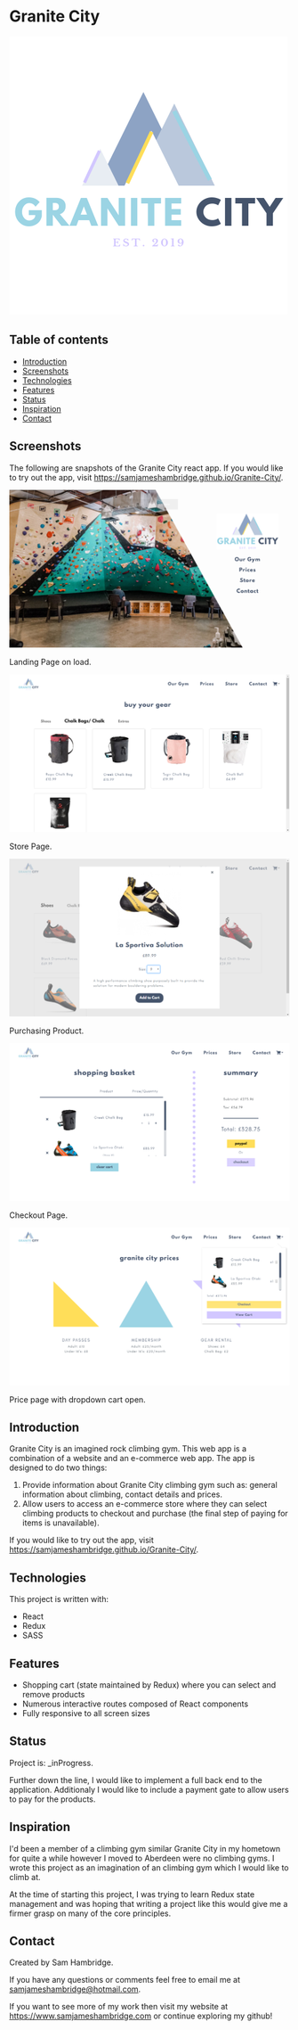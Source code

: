# Granite City

![Logo](./src/img/Logo.png)

## Table of contents

- [Introduction](#introduction)
- [Screenshots](#screenshots)
- [Technologies](#technologies)
- [Features](#features)
- [Status](#status)
- [Inspiration](#inspiration)
- [Contact](#contact)

## Screenshots

The following are snapshots of the Granite City react app. If you would like to try out the app, visit https://samjameshambridge.github.io/Granite-City/.

![landing-page](https://github.com/samjameshambridge/Granite-City/blob/screenshots/screenshots/landing-page.png)

Landing Page on load.

![store-page](https://github.com/samjameshambridge/Granite-City/blob/screenshots/screenshots/store.png)

Store Page.

![purchasing-product](https://github.com/samjameshambridge/Granite-City/blob/screenshots/screenshots/store-modal.png)

Purchasing Product.

![checkout-page](https://github.com/samjameshambridge/Granite-City/blob/screenshots/screenshots/checkout-page.png)

Checkout Page.

![prices-page](https://github.com/samjameshambridge/Granite-City/blob/screenshots/screenshots/prices-page.png)

Price page with dropdown cart open.

## Introduction

Granite City is an imagined rock climbing gym. This web app is a combination of a website and an e-commerce web app. The app is designed to do two things:

1. Provide information about Granite City climbing gym such as: general information about climbing, contact details and prices.
2. Allow users to access an e-commerce store where they can select climbing products to checkout and purchase (the final step of paying for items is unavailable).

If you would like to try out the app, visit https://samjameshambridge.github.io/Granite-City/.

## Technologies

This project is written with:

- React
- Redux
- SASS

## Features

- Shopping cart (state maintained by Redux) where you can select and remove products
- Numerous interactive routes composed of React components
- Fully responsive to all screen sizes

## Status

Project is: \_inProgress.

Further down the line, I would like to implement a full back end to the application. Additionaly I would like to include a payment gate to allow users to pay for the products.

## Inspiration

I'd been a member of a climbing gym similar Granite City in my hometown for quite a while however I moved to Aberdeen were no climbing gyms. I wrote this project as an imagination of an climbing gym which I would like to climb at.

At the time of starting this project, I was trying to learn Redux state management and was hoping that writing a project like this would give me a firmer grasp on many of the core principles.

## Contact

Created by Sam Hambridge.

If you have any questions or comments feel free to email me at samjameshambridge@hotmail.com.

If you want to see more of my work then visit my website at https://www.samjameshambridge.com or continue exploring my github!
